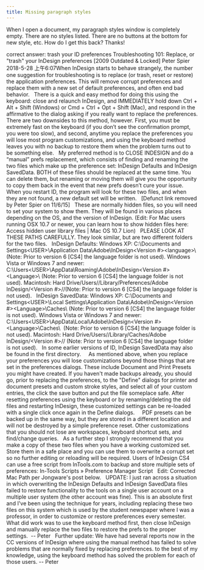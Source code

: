 ```yaml
---
title: Missing paragraph styles
---
```


When I open a document, my paragraph styles window is completely empty. There are no styles listed. There are no buttons at the bottom for new style, etc. How do I get this back? Thanks!
<!--more-->
correct answer: trash your ID preferences
Troubleshooting 101: Replace, or "trash" your InDesign preferences [2009 Outdated & Locked]
Peter Spier 2018-5-28 上午6:07When InDesign starts to behave strangely, the number one suggestion for troubleshooting is to replace (or trash, reset or restore) the application preferences. This will remove corrupt preferences and replace them with a new set of default preferences, and often end bad behavior.
 
There is a quick and easy method for doing this using the keyboard: close and relaunch InDesign, and IMMEDIATELY hold down Ctrl + Alt + Shift (Windows) or Cmd + Ctrl + Opt + Shift (Mac), and respond in the affirmative to the dialog asking if you really want to replace the preferences. There are two downsides to this method, however. First, you must be extremely fast on the keyboard (if you don’t see the confirmation prompt, you were too slow), and second, anytime you replace the preferences you will lose most program customizations, and using the keyboard method leaves you with no backup to restore them when the problem turns out to be something else.
 
My preferred method is to CLOSE INDESIGN and do a “manual” prefs replacement, which consists of finding and renaming the two files which make up the preference set: InDesign Defaults and InDesign SavedData. BOTH of these files should be replaced at the same time. You can delete them, but renaming or moving them will give you the opportunity to copy them back in the event that new prefs doesn’t cure your issue. When you restart ID, the program will look for these two files, and when they are not found, a new default set will be written.
 
[Defunct link removed by Peter Spier on 11/6/15]
 
These are normally hidden files, so you will need to set your system to show them. They will be found in various places depending on the OS, and the version of InDesign. (Edit: For Mac users running OSX 10.7 or newer, you can learn how to show hidden files here: Access hidden user library files | Mac OS 10.7 Lion)
 
PLEASE LOOK AT THESE PATHS CAREFULLY. They look similar, but are two different folders for the two files.
 
InDesign Defaults:
Windows XP: C:\Documents and Settings\<USER>\Application Data\Adobe\InDesign\<Version #>\<language>\  (Note: Prior to version 6 [CS4] the language folder is not used).
Windows Vista or Windows 7 and newer: C:\Users\<USER>\AppData\Roaming\Adobe\InDesign\<Version #>\<Language>\ (Note: Prior to version 6 [CS4] the language folder is not used).
Macintosh: Hard Drive/Users/<USER>/Library/Preferences/Adobe InDesign/<Version #>/<Language>/(Note: Prior to version 6 [CS4] the language folder is not used).
 
InDesign SavedData:
Windows XP: C:\Documents and Settings\<USER>\Local Settings\Application Data\Adobe\InDesign\<Version #>\<Language>\Caches\ (Note: Prior to version 6 [CS4] the language folder is not used).
Windows Vista or Windows 7 and newer: C:\Users\<USER>\AppData\Local\Adobe\InDesign\<Version #>\<Language>\Caches\  (Note: Prior to version 6 [CS4] the language folder is not used).
Macintosh: Hard Drive/Users/<USER>/Library/Caches/Adobe InDesign/<Version #>/<Language>/ (Note: Prior to version 6 [CS4] the language folder is not used).
 
In some earlier versions of ID, InDesign SavedData may also be found in the first directory.
 
 
As mentioned above, when you replace your preferences you will lose customizations beyond those things that are set in the preferences dialogs. These include Document and Print Presets you might have created. If you haven't made backups already, you should go, prior to replacing the preferences, to the "Define" dialogs for printer and document presets and custom stroke styles, and select all of your custom entries, the click the save button and put the file someplace safe. After resetting preferences using the keyboard or by renaming/deleting the old files and restarting InDesign, these customized settings can be re-loaded with a single click once again in the Define dialogs.     PDF presets can be backed up in the same way, but they are stored in a different location and will not be destroyed by a simple preference reset. Other customizations that you should not lose are workspaces, keyboard shortcut sets, and find/change queries.
 
As a further step I strongly recommend that you make a copy of these two files when you have a working customized set. Store them in a safe place and you can use them to overwrite a corrupt set so no further editing or reloading will be required. Users of InDesign CS4 can use a free script from InTools.com to backup and store multiple sets of preferences: In-Tools Scripts » Preference Manager Script
 
Edit: Corrected Mac Path per Jongware's post below.
 
UPDATE: I just ran across a situation in which overwriting the InDesign Defaults and InDesign SavedData files failed to restore functionality to the tools on a single user account on a multiple user system (the other account was fine). This is an absolute first and I've been using the technique for years, including replacing these two files on this system which is used by the student newspaper where I was a professor, in order to customize or restore preferences every semester. What did work was to use the keyboard method first, then close InDesign and manually replace the two files to restore the prefs to the proper settings.  -- Peter
 
Further update: We have had several reports now in the CC versions of InDesign where using the manual method has failed to solve problems that are normally fixed by replacing preferences. to the best of my knowledge, using the keyboard method has solved the problem for each of those users. -- Peter

